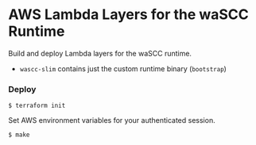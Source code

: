 # AWS Lambda Layers for the waSCC Runtime

Build and deploy Lambda layers for the waSCC runtime.

* `wascc-slim` contains just the custom runtime binary (`bootstrap`)

### Deploy

```console
$ terraform init
```

Set AWS environment variables for your authenticated session.

```console
$ make
```
